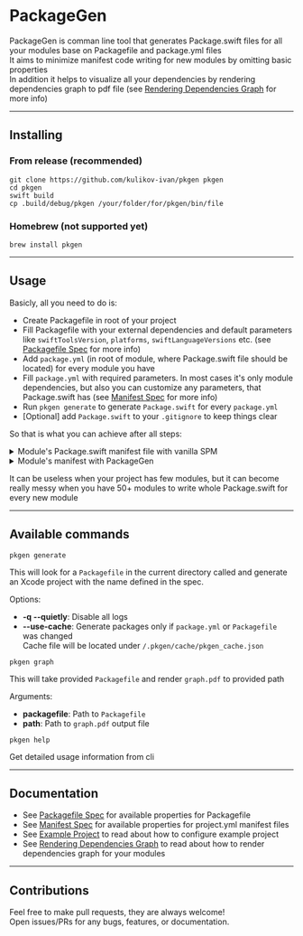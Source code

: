 # PackageGen

PackageGen is comman line tool that generates Package.swift files for all your modules base on Packagefile and package.yml files  
It aims to minimize manifest code writing for new modules by omitting basic properties  
In addition it helps to visualize all your dependencies by rendering dependencies graph to pdf file (see [Rendering Dependencies Graph](https://github.com/kulikov-ivan/pkgen/blob/dev/Docs/GraphRendering.md) for more info)  

---

## Installing

### From release (recommended)
```shell
git clone https://github.com/kulikov-ivan/pkgen pkgen
cd pkgen
swift build
cp .build/debug/pkgen /your/folder/for/pkgen/bin/file
```

### Homebrew (not supported yet)

```shell
brew install pkgen
```

---

## Usage

Basicly, all you need to do is:  

- Create Packagefile in root of your project  
- Fill Packagefile with your external dependencies and default parameters like `swiftToolsVersion`, `platforms`, `swiftLanguageVersions` etc. (see [Packagefile Spec](https://github.com/kulikov-ivan/pkgen/blob/dev/Docs/PackagefileSpec.md) for more info)  
- Add `package.yml` (in root of module, where Package.swift file should be located) for every module you have  
- Fill `package.yml` with required parameters. In most cases it's only module dependencies, but also you can customize any parameters, that Package.swift has (see [Manifest Spec](https://github.com/kulikov-ivan/pkgen/blob/dev/Docs/ManifestSpec.md) for more info)  
- Run `pkgen generate` to generate `Package.swift` for every `package.yml`  
- [Optional] add `Package.swift` to your `.gitignore` to keep things clear  

So that is what you can achieve after all steps:  

<details>
  <summary>Module's Package.swift manifest file with vanilla SPM</summary>

```swift
// swift-tools-version:5.3

import PackageDescription

let name: String = "ModuleA"

let platforms: [SupportedPlatform] = [
    .iOS(.v14)
]

let dependencies: [Package.Dependency] = [
    .package(path: "../ModuleB"),
    .package(path: "../ModuleC"),
    .package(path: "../ModuleD"),
    .package(url: "https://github.com/ReactiveX/RxSwift.git", .exact("6.2.0")),
    .package(url: "https://github.com/Alamofire/Alamofire.git", .upToNextMajor(from: "5.2.0"))
]

let products: [Product] = [
    .library(
        name: "Constants",
        targets: [
            "Constants"
        ]
    )
]

let targets: [Target] = [
    .target(
        name: "ModuleA",
        dependencies: [
            .product(name: "ModuleB", package: "ModuleB"),
            .product(name: "ModuleC", package: "ModuleC"),
            .product(name: "ModuleD", package: "ModuleD"),
            .product(name: "RxSwift", package: "RxSwift"),
            .product(name: "Alamofire", package: "Alamofire")
        ],
        path: "Sources"
    )
]

let package = Package(
    name: name,
    platforms: platforms,
    products: products,
    dependencies: dependencies,
    targets: targets
)

```

</details>

<details>
  <summary>Module's manifest with PackageGen</summary>

Packagefile:
```yml
swiftToolsVersion: '5.3'

platforms:
  iOS: v14

dependencies:
  - github: ReactiveX/RxSwift
    exact: '6.2.0'
  - github: Alamofire/Alamofire
    upToNextMajor: '5.2.0'

```

package.yml:
```yml
dependencies:
  - ModuleB
  - ModuleC
  - ModuleD
  - RxSwift
  - PromiseKit

```

</details>

It can be useless when your project has few modules, but it can become really messy when you have 50+ modules to write whole Package.swift for every new module  

---

## Available commands

```shell
pkgen generate
```

This will look for a `Packagefile` in the current directory called and generate an Xcode project with the name defined in the spec.

Options:

- **-q --quietly**: Disable all logs  
- **--use-cache**: Generate packages only if `package.yml` or `Packagefile` was changed  
Cache file will be located under `/.pkgen/cache/pkgen_cache.json`

```shell
pkgen graph
```

This will take provided `Packagefile` and render `graph.pdf` to provided path  

Arguments:

- **packagefile**: Path to `Packagefile`  
- **path**: Path to `graph.pdf` output file  


```shell
pkgen help
```

Get detailed usage information from cli  

---

## Documentation

- See [Packagefile Spec](https://github.com/kulikov-ivan/pkgen/blob/dev/Docs/PackagefileSpec.md) for available properties for Packagefile  
- See [Manifest Spec](https://github.com/kulikov-ivan/pkgen/blob/dev/Docs/ManifestSpec.md) for available properties for project.yml manifest files  
- See [Example Project](https://github.com/kulikov-ivan/pkgen/blob/dev/Docs/ExampleProject.md) to read about how to configure example project  
- See [Rendering Dependencies Graph](https://github.com/kulikov-ivan/pkgen/blob/dev/Docs/GraphRendering.md) to read about how to render dependencies graph for your modules

---

## Contributions
Feel free to make pull requests, they are always welcome!  
Open issues/PRs for any bugs, features, or documentation.
